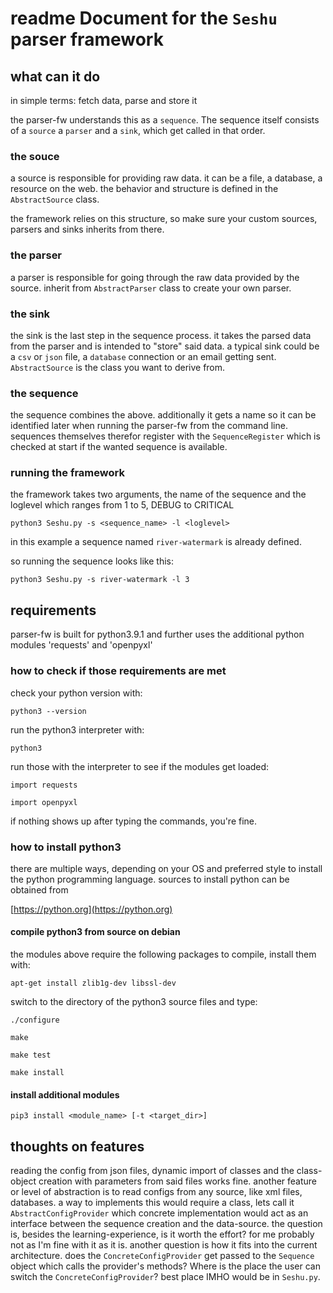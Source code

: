 # readme Document for the `Seshu` parser framework

## what can it do
in simple terms: fetch data, parse and store it

the parser-fw understands this as a `sequence`. The sequence itself consists of a `source` a `parser` and a `sink`, which get called in that order.

### the souce

a source is responsible for providing raw data. it can be a file, a database, a resource on the web. the behavior and structure is defined in the `AbstractSource` class.

the framework relies on this structure, so make sure your custom sources, parsers and sinks inherits from there.

### the parser

a parser is responsible for going through the raw data provided by the source. inherit from `AbstractParser` class to create your own parser.

### the sink

the sink is the last step in the sequence process. it takes the parsed data from the parser and is intended to "store" said data. a typical sink could be a `csv` or `json` file, a `database` connection or an email getting sent. `AbstractSource` is the class you want to derive from.

### the sequence

the sequence combines the above. additionally it gets a name so it can be identified later when running the parser-fw from the command line. sequences themselves therefor register with the `SequenceRegister` which is checked at start if the wanted sequence is available.

### running the framework

the framework takes two arguments, the name of the sequence and the loglevel which ranges from 1 to 5, DEBUG to CRITICAL

`python3 Seshu.py -s <sequence_name> -l <loglevel>`

in this example a sequence named `river-watermark` is already defined.

so running the sequence looks like this:

`python3 Seshu.py -s river-watermark -l 3`

## requirements
parser-fw is built for python3.9.1 and further uses the additional python modules
'requests' and 'openpyxl'

### how to check if those requirements are met
check your python version with:

`python3 --version`

run the python3 interpreter with:

`python3`

run those with the interpreter to see if the modules get loaded:

`import requests`

`import openpyxl`

if nothing shows up after typing the commands, you're fine.

### how to install python3
there are multiple ways, depending on your OS and preferred style to install the python programming language. sources to install python can be obtained from

[https://python.org](https://python.org)

#### compile python3 from source on debian
the modules above require the following packages to compile, install them with:

`apt-get install zlib1g-dev libssl-dev`

switch to the directory of the python3 source files and type:

`./configure`

`make`

`make test`

`make install`

#### install additional modules

`pip3 install <module_name> [-t <target_dir>]`


## thoughts on features
reading the config from json files, dynamic import of classes and the class-object creation with parameters from said files works fine. another feature or level of abstraction is to read configs from any source, like xml files, databases. a way to implements this would require a class, lets call it `AbstractConfigProvider` which concrete implementation would act as an interface between the sequence creation and the data-source.
the question is, besides the learning-experience, is it worth the effort? for me probably not as I'm fine with it as it is.
another question is how it fits into the current architecture. does the `ConcreteConfigProvider` get passed to the `Sequence` object which calls the provider's methods? Where is the place the user can switch the `ConcreteConfigProvider`? best place IMHO would be in `Seshu.py`.
